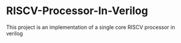 # RISCV-Processor-In-Verilog
This project is an implementation of a single core RISCV processor in verilog
